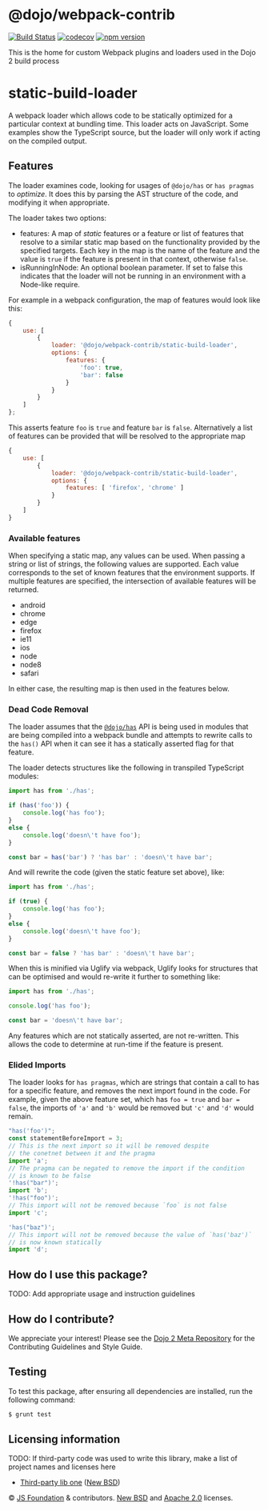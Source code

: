 # @dojo/webpack-contrib

[![Build Status](https://travis-ci.org/dojo/webpack-contrib.svg?branch=master)](https://travis-ci.org/dojo/webpack-contrib)
[![codecov](https://codecov.io/gh/dojo/webpack-contrib/branch/master/graph/badge.svg)](https://codecov.io/gh/dojo/webpack-contrib)
[![npm version](https://badge.fury.io/js/%40dojo%2Fwebpack-contrib.svg)](http://badge.fury.io/js/%40dojo%2Fwebpack-contrib)

This is the home for custom Webpack plugins and loaders used in the Dojo 2 build process

# static-build-loader


A webpack loader which allows code to be statically optimized for a particular context at bundling time.
This loader acts on JavaScript. Some examples show the TypeScript source, but the loader will only
work if acting on the compiled output.

## Features

The loader examines code, looking for usages of `@dojo/has` or `has pragmas` to _optimize_. It does this by parsing the AST structure of the code, and modifying it when appropriate.

The loader takes two options: 

* features: A map of _static_ features or a feature or list of features that resolve to a similar static map 
based on the functionality provided by the specified targets. Each key in the map is the name of the feature 
and the value is `true` if the feature is present in that context, otherwise `false`.
* isRunningInNode: An optional boolean parameter. If set to false this indicates that the loader will not be
running in an environment with a Node-like require.

For example in a webpack configuration, the map of features would look like this:

```js
{
    use: [
        {
            loader: '@dojo/webpack-contrib/static-build-loader',
            options: {
                features: {
                    'foo': true,
                    'bar': false
                }
            }
        }
    ]
};
```
This asserts feature `foo` is `true` and feature `bar` is `false`.
Alternatively a list of features can be provided that will be resolved to the appropriate map

```js
{
	use: [
		{
			loader: '@dojo/webpack-contrib/static-build-loader',
			options: {
				features: [ 'firefox', 'chrome' ]
			}
		}
	]
}
```

### Available features

When specifying a static map, any values can be used. When passing a string or list of strings, the following
values are supported. Each value corresponds to the set of known features that the environment supports. If
multiple features are specified, the intersection of available features will be returned.

* android
* chrome
* edge
* firefox
* ie11
* ios
* node
* node8
* safari

In either case, the resulting map is then used in the features below.

### Dead Code Removal

The loader assumes that the [`@dojo/has`](https://github.com/dojo/has) API is being used in modules that are being compiled
into a webpack bundle and attempts to rewrite calls to the `has()` API when it can see it has a statically asserted flag for
that feature.

The loader detects structures like the following in transpiled TypeScript modules:

```ts
import has from './has';

if (has('foo')) {
    console.log('has foo');
}
else {
    console.log('doesn\'t have foo');
}

const bar = has('bar') ? 'has bar' : 'doesn\'t have bar';
```

And will rewrite the code (given the static feature set above), like:

```ts
import has from './has';

if (true) {
    console.log('has foo');
}
else {
    console.log('doesn\'t have foo');
}

const bar = false ? 'has bar' : 'doesn\'t have bar';
```

When this is minified via Uglify via webpack, Uglify looks for structures that can be optimised and would re-write it further to
something like:

```ts
import has from './has';

console.log('has foo');

const bar = 'doesn\'t have bar';
```

Any features which are not statically asserted, are not re-written.  This allows the code to determine at run-time if the feature
is present.

### Elided Imports

The loader looks for `has pragmas`, which are strings that contain a call to has for a specific feature, and 
removes the next import found in the code. For example, given the above feature set, which has `foo = true` and
`bar = false`, the imports of `'a'` and `'b'` would be removed but `'c'` and `'d'` would remain. 

```ts
"has('foo')";
const statementBeforeImport = 3;
// This is the next import so it will be removed despite
// the conetnet between it and the pragma
import 'a';
// The pragma can be negated to remove the import if the condition
// is known to be false
'!has("bar")';
import 'b';
'!has("foo")';
// This import will not be removed because `foo` is not false
import 'c';

'has("baz")';
// This import will not be removed because the value of `has('baz')`
// is now known statically
import 'd';
```

## How do I use this package?

TODO: Add appropriate usage and instruction guidelines

## How do I contribute?

We appreciate your interest!  Please see the [Dojo 2 Meta Repository](https://github.com/dojo/meta#readme) for the
Contributing Guidelines and Style Guide.

## Testing

To test this package, after ensuring all dependencies are installed, run the following command:

```sh
$ grunt test
```

## Licensing information

TODO: If third-party code was used to write this library, make a list of project names and licenses here

* [Third-party lib one](https//github.com/foo/bar) ([New BSD](http://opensource.org/licenses/BSD-3-Clause))

© [JS Foundation](https://js.foundation/) & contributors. [New BSD](http://opensource.org/licenses/BSD-3-Clause) and [Apache 2.0](https://opensource.org/licenses/Apache-2.0) licenses.
